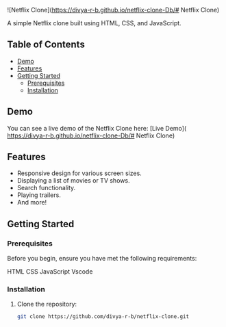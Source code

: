![Netflix Clone](https://divya-r-b.github.io/netflix-clone-Db/# Netflix Clone)

A simple Netflix clone built using HTML, CSS, and JavaScript.

## Table of Contents

- [Demo](#demo)
- [Features](#features)
- [Getting Started](#getting-started)
  - [Prerequisites](#prerequisites)
  - [Installation](#installation)
## Demo

You can see a live demo of the Netflix Clone here: [Live Demo]( https://divya-r-b.github.io/netflix-clone-Db/# Netflix Clone)

## Features

- Responsive design for various screen sizes.
- Displaying a list of movies or TV shows.
- Search functionality.
- Playing trailers.
- And more!

## Getting Started

### Prerequisites

Before you begin, ensure you have met the following requirements:

HTML
CSS
JavaScript
Vscode

### Installation

1. Clone the repository:

   ```sh
   git clone https://github.com/divya-r-b/netflix-clone.git
